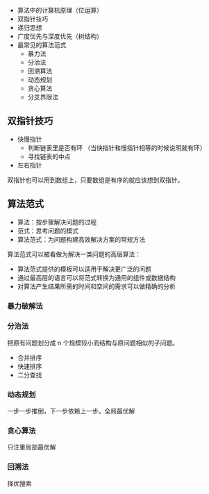 - 算法中的计算机原理（位运算）
- 双指针技巧
- 递归思想
- 广度优先与深度优先（树结构）
- 最常见的算法范式
  - 暴力法
  - 分治法
  - 回溯算法
  - 动态规划
  - 贪心算法
  - 分支界限法

## 双指针技巧

- 快慢指针
  - 判断链表里是否有环 （当快指针和慢指针相等的时候说明就有环）
  - 寻找链表的中点
- 左右指针

双指针也可以用到数组上，只要数组是有序的就应该想到双指针。

## 算法范式

- 算法：按步骤解决问题的过程
- 范式：思考问题的模式
- 算法范式：为问题构建高效解决方案的常规方法

算法范式可以被看做为解决一类问题的高层算法：

- 算法范式提供的模板可以适用于解决更广泛的问题
- 通过最高层的语言可以将范式转换为通用的组件或数据结构
- 对算法产生结果所需的时间和空间的需求可以做精确的分析

### 暴力破解法

### 分治法

把原有问题划分成 n 个规模较小而结构与原问题相似的子问题。

- 合并排序
- 快速排序
- 二分查找

### 动态规划

一步一步推倒，下一步依赖上一步。全局最优解

### 贪心算法

只注重局部最优解

### 回溯法

择优搜索

























